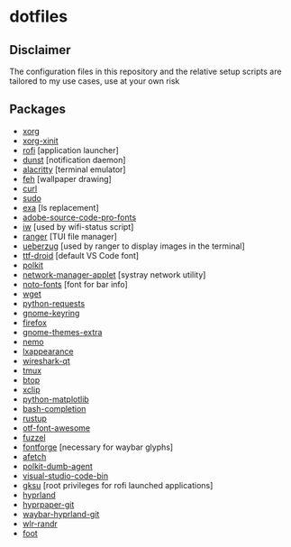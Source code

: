 # dotfiles
## **Disclaimer**
The configuration files in this repository and the relative setup scripts are tailored to my use cases, use at your own risk

## **Packages**
+ [xorg](https://archlinux.org/groups/x86_64/xorg/)
+ [xorg-xinit](https://archlinux.org/packages/extra/x86_64/xorg-xinit/)
+ [rofi](https://archlinux.org/packages/community/x86_64/rofi/) [application launcher]
+ [dunst](https://archlinux.org/packages/community/x86_64/dunst/) [notification daemon]
+ [alacritty](https://archlinux.org/packages/community/x86_64/alacritty/) [terminal emulator]
+ [feh](https://archlinux.org/packages/extra/x86_64/feh/) [wallpaper drawing]
+ [curl](https://archlinux.org/packages/core/x86_64/curl/)
+ [sudo](https://archlinux.org/packages/core/x86_64/sudo/)
+ [exa](https://archlinux.org/packages/community/x86_64/exa/) [ls replacement]
+ [adobe-source-code-pro-fonts](https://archlinux.org/packages/extra/any/adobe-source-code-pro-fonts/)
+ [iw](https://archlinux.org/packages/core/x86_64/iw/) [used by wifi-status script]
+ [ranger](https://archlinux.org/packages/community/any/ranger/) [TUI file manager]
+ [ueberzug](https://archlinux.org/packages/community/x86_64/ueberzug/) [used by ranger to display images in the terminal]
+ [ttf-droid](https://archlinux.org/packages/community/any/ttf-droid/) [default VS Code font]
+ [polkit](https://archlinux.org/packages/extra/x86_64/polkit/)
+ [network-manager-applet](https://archlinux.org/packages/extra/x86_64/network-manager-applet/) [systray network utility]
+ [noto-fonts](https://archlinux.org/packages/extra/any/noto-fonts/) [font for bar info]
+ [wget](https://archlinux.org/packages/extra/x86_64/wget/)
+ [python-requests](https://archlinux.org/packages/extra/any/python-requests/)
+ [gnome-keyring](https://archlinux.org/packages/extra/x86_64/gnome-keyring/)
+ [firefox](https://archlinux.org/packages/extra/x86_64/firefox/)
+ [gnome-themes-extra](https://archlinux.org/packages/extra/x86_64/gnome-themes-extra/)
+ [nemo](https://archlinux.org/packages/community/x86_64/nemo/)
+ [lxappearance](https://archlinux.org/packages/community/x86_64/lxappearance/)
+ [wireshark-qt](https://archlinux.org/packages/community/x86_64/wireshark-qt/)
+ [tmux](https://archlinux.org/packages/community/x86_64/tmux/)
+ [btop](https://archlinux.org/packages/community/x86_64/btop/)
+ [xclip](https://archlinux.org/packages/extra/x86_64/xclip/)
+ [python-matplotlib](https://archlinux.org/packages/community/x86_64/python-matplotlib/)
+ [bash-completion](https://archlinux.org/packages/extra/any/bash-completion/)
+ [rustup](https://archlinux.org/packages/community/x86_64/rustup/)
+ [otf-font-awesome](https://archlinux.org/packages/community/any/otf-font-awesome/)
+ [fuzzel](https://archlinux.org/packages/community/x86_64/fuzzel/)
+ [fontforge](https://archlinux.org/packages/extra/x86_64/fontforge/) [necessary for waybar glyphs]
+ [afetch](https://aur.archlinux.org/packages/afetch/)
+ [polkit-dumb-agent](https://aur.archlinux.org/packages/polkit-dumb-agent-git/)
+ [visual-studio-code-bin](https://aur.archlinux.org/packages/visual-studio-code-bin)
+ [gksu](https://aur.archlinux.org/packages/gksu) [root privileges for rofi launched applications]
+ [hyprland](https://aur.archlinux.org/packages/hyprland)
+ [hyprpaper-git](https://aur.archlinux.org/packages/hyprpaper-git)
+ [waybar-hyprland-git](https://aur.archlinux.org/packages/waybar-hyprland-git)
+ [wlr-randr](https://aur.archlinux.org/packages/wlr-randr)
+ [foot](https://archlinux.org/packages/community/x86_64/foot/)